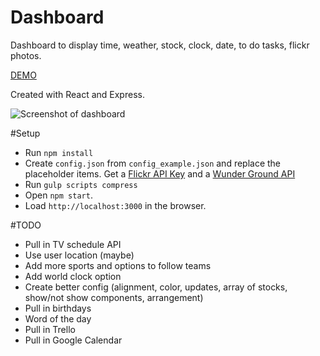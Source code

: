 # Dashboard
Dashboard to display time, weather, stock, clock, date, to do tasks, flickr photos.

[DEMO](http://ryanburgess.github.io/dashboard/)

Created with React and Express.

![Screenshot of dashboard](https://raw.github.com/ryanburgess/dashboard/master/screenshot.png)

#Setup
* Run `npm install`
* Create `config.json` from `config_example.json` and replace the placeholder items. Get a [Flickr API Key](https://www.flickr.com/services/api/misc.api_keys.html) and a [Wunder Ground API](http://api.wunderground.com/)
* Run `gulp scripts compress`
* Open `npm start`.
* Load `http://localhost:3000` in the browser.

#TODO
* Pull in TV schedule API
* Use user location (maybe)
* Add more sports and options to follow teams
* Add world clock option
* Create better config (alignment, color, updates, array of stocks, show/not show components, arrangement)
* Pull in birthdays
* Word of the day
* Pull in Trello
* Pull in Google Calendar

